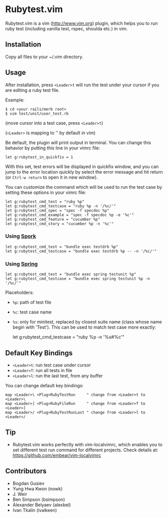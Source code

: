 Rubytest.vim
============

Rubytest.vim is a vim (http://www.vim.org) plugin, which helps you to run ruby test (including vanilla test, rspec, shoulda etc.) in vim.

Installation
------------

Copy all files to your ~/.vim directory.

Usage
-----

After installation, press `<Leader>t` will run the test under your cursor if you are editing a ruby test file.

Example:

```
$ cd <your rails/merb root>
$ vim test/unit/user_test.rb
```
(move cursor into a test case, press `<Leader>t`)

(`<Leader>` is mapping to '\' by default in vim)

Be default, the plugin will print output in terminal. You can change this behavior by putting this line in your vimrc file:

    let g:rubytest_in_quickfix = 1

With this set, test errors will be displayed in quickfix window, and you can jump to the error location quickly by select the error message and hit return (or `Ctrl-w return` to open it in new window).

You can customize the command which will be used to run the test case by setting these options in your vimrc file:

    let g:rubytest_cmd_test = "ruby %p"
    let g:rubytest_cmd_testcase = "ruby %p -n '/%c/'"
    let g:rubytest_cmd_spec = "spec -f specdoc %p"
    let g:rubytest_cmd_example = "spec -f specdoc %p -e '%c'"
    let g:rubytest_cmd_feature = "cucumber %p"
    let g:rubytest_cmd_story = "cucumber %p -n '%c'"

### Using [Spork](https://github.com/sporkrb/spork)

    let g:rubytest_cmd_test = "bundle exec testdrb %p"
    let g:rubytest_cmd_testcase = "bundle exec testdrb %p -- -n '/%c/'"

### Using [Spring](https://github.com/rails/spring)

    let g:rubytest_cmd_test = "bundle exec spring testunit %p"
    let g:rubytest_cmd_testcase = "bundle exec spring testunit %p -n '/%c/'"

Placeholders:

* `%p`: path of test file
* `%c`: test case name
* `%s`: only for minitest, replaced by closest suite name (class whose name begin with 'Test'). This can be used to match test case more exactly:

    let g:rubytest_cmd_testcase = "ruby %p -n '%s#%c'"

Default Key Bindings
--------------------

* `<Leader>t`: run test case under cursor
* `<Leader>T`: run all tests in file
* `<Leader>l`: run the last test, from any buffer

You can change default key bindings:

    map <Leader>\ <Plug>RubyTestRun     " change from <Leader>t to <Leader>\
    map <Leader>] <Plug>RubyFileRun     " change from <Leader>T to <Leader>]
    map <Leader>/ <Plug>RubyTestRunLast " change from <Leader>l to <Leader>/

Tip
---

* Rubytest.vim works perfectly with vim-localvimrc, which enables you to set different test run command for different projects. Check details at: https://github.com/embear/vim-localvimrc

Contributors
------------

* Bogdan Gusiev
* Yung Hwa Kwon (nowk)
* J. Weir
* Ben Simpson (bsimpson)
* Alexander Belyaev (alexbel)
* Ivan Tkalin (ivalkeen)
